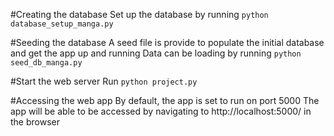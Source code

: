 #Creating the database
Set up the database by running `python database_setup_manga.py`

#Seeding the database
A seed file is provide to populate the initial database and get the app up and running
Data can be loading by running `python seed_db_manga.py `

#Start the web server
Run `python project.py`

#Accessing the web app
By default, the app is set to run on port 5000
The app will be able to be accessed by navigating to http://localhost:5000/ in the browser

